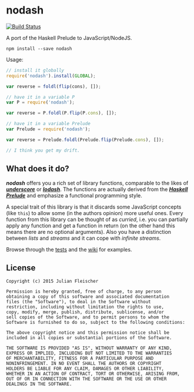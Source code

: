 nodash
======

[![Build Status](https://travis-ci.org/scravy/nodash.svg?branch=master)](https://travis-ci.org/scravy/nodash)

A port of the Haskell Prelude to JavaScript/NodeJS.

    npm install --save nodash

Usage:

```JavaScript
// install it globally
require('nodash').install(GLOBAL);

var reverse = foldl(flip(cons), []);

// have it in a variable P
var P = require('nodash');

var reverse = P.foldl(P.flip(P.cons), []);

// have it in a variable Prelude
var Prelude = require('nodash');

var reverse = Prelude.foldl(Prelude.flip(Prelude.cons), []);

// I think you get my drift.
```

What does it do?
----------------

***nodash*** offers you a rich set of library functions, comparable to
the likes of [***underscore***](http://underscorejs.org/)
or [***lodash***](https://lodash.com/).
The functions are actually derived
from the [***Haskell Prelude***](https://hackage.haskell.org/package/base-4.7.0.0/docs/Prelude.html)
and emphasize a functional programming style.

A special
trait of this library is that it discards some JavaScript concepts (like
`this`) to allow some (in the authors opinion) more useful ones. Every function
from this library can be thought of as *curried*, i.e. you can partially apply
any function and get a function in return (on the other hand this means there are
no optional arguments). Also you have a distinction between *lists* and *streams*
and it can cope with *infinite streams*.

Browse through the [tests](tree/master/tests) and the [wiki](wiki/) for examples.

License
-------

    Copyright (c) 2015 Julian Fleischer

    Permission is hereby granted, free of charge, to any person
    obtaining a copy of this software and associated documentation
    files (the "Software"), to deal in the Software without
    restriction, including without limitation the rights to use,
    copy, modify, merge, publish, distribute, sublicense, and/or
    sell copies of the Software, and to permit persons to whom the
    Software is furnished to do so, subject to the following conditions:

    The above copyright notice and this permission notice shall be
    included in all copies or substantial portions of the Software.

    THE SOFTWARE IS PROVIDED "AS IS", WITHOUT WARRANTY OF ANY KIND,
    EXPRESS OR IMPLIED, INCLUDING BUT NOT LIMITED TO THE WARRANTIES
    OF MERCHANTABILITY, FITNESS FOR A PARTICULAR PURPOSE AND
    NONINFRINGEMENT. IN NO EVENT SHALL THE AUTHORS OR COPYRIGHT
    HOLDERS BE LIABLE FOR ANY CLAIM, DAMAGES OR OTHER LIABILITY,
    WHETHER IN AN ACTION OF CONTRACT, TORT OR OTHERWISE, ARISING FROM,
    OUT OF OR IN CONNECTION WITH THE SOFTWARE OR THE USE OR OTHER
    DEALINGS IN THE SOFTWARE.
